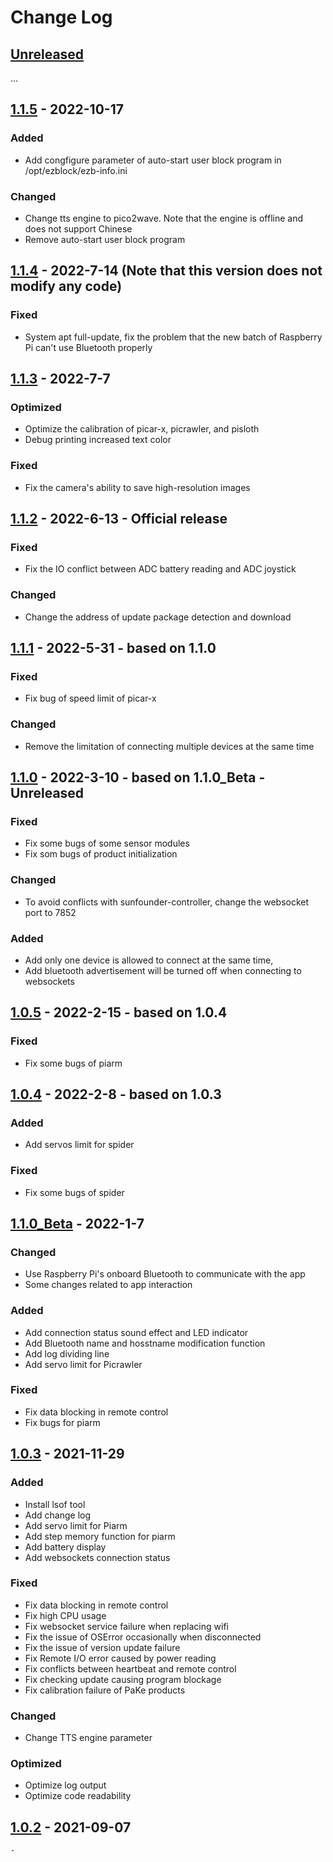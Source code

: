 # Change Log 

## [Unreleased]
...

## [1.1.5] - 2022-10-17

### Added
- Add congfigure parameter of auto-start user block program in /opt/ezblock/ezb-info.ini

### Changed
- Change tts engine to pico2wave. Note that the engine is offline and does not support Chinese
- Remove auto-start user block program
 

## [1.1.4] - 2022-7-14 (Note that this version does not modify any code)

### Fixed
- System apt full-update, fix the problem that the new batch of Raspberry Pi can't use Bluetooth properly
  

## [1.1.3] - 2022-7-7 

### Optimized
- Optimize the calibration of picar-x, picrawler, and pisloth 
- Debug printing increased text color

### Fixed
- Fix the camera's ability to save high-resolution images


## [1.1.2] - 2022-6-13 - Official release

### Fixed
- Fix the IO conflict between ADC battery reading and ADC joystick

### Changed
- Change the address of update package detection and download 


## [1.1.1] - 2022-5-31  - based on 1.1.0 

### Fixed
- Fix bug of speed limit of picar-x 

### Changed
- Remove the limitation of connecting multiple devices at the same time


## [1.1.0] - 2022-3-10 - based on 1.1.0_Beta - Unreleased

### Fixed
- Fix some bugs of some sensor modules
- Fix som bugs of product initialization

### Changed
- To avoid conflicts with sunfounder-controller, change the websocket port to 7852

### Added
- Add only one device is allowed to connect at the same time,
- Add bluetooth advertisement  will be turned off when connecting to websockets


## [1.0.5] - 2022-2-15 - based on 1.0.4

### Fixed
- Fix some bugs of piarm


## [1.0.4] - 2022-2-8 - based on 1.0.3

### Added
- Add servos limit for spider

### Fixed
- Fix some bugs of spider


## [1.1.0_Beta] - 2022-1-7

### Changed
- Use Raspberry Pi's onboard Bluetooth to communicate 
  with the app 
- Some changes related to app interaction

### Added
- Add connection status sound effect and LED indicator
- Add Bluetooth name and hosstname modification function
- Add log dividing line 
- Add servo limit for Picrawler 

### Fixed
- Fix data blocking in remote control
- Fix bugs for piarm

## [1.0.3] - 2021-11-29

### Added
- Install lsof tool 
- Add change log
- Add servo limit for Piarm 
- Add step memory function for piarm
- Add battery display 
- Add websockets connection status 

### Fixed
- Fix data blocking in remote control
- Fix high CPU usage
- Fix websocket service failure when replacing wifi
- Fix the issue of OSError occasionally when disconnected
- Fix the issue of version update failure
- Fix Remote I/O error caused by power reading
- Fix conflicts between heartbeat and remote control 
- Fix checking update causing program blockage
- Fix calibration failure of PaKe products

### Changed
- Change TTS engine parameter

### Optimized
- Optimize log output
- Optimize code readability


## [1.0.2] - 2021-09-07
    - 


[Unreleased]: https://github.com/ezblockcode/ezb-pi/tree/EzBlock3.1
[1.1.5]: https://github.com/ezblockcode/ezb-pi/tree/1.1.5
[1.1.4]: https://github.com/ezblockcode/ezb-pi/tree/1.1.4
[1.1.3]: https://github.com/ezblockcode/ezb-pi/tree/1.1.3
[1.1.2]: https://github.com/ezblockcode/ezb-pi/tree/1.1.2
[1.1.1]: https://github.com/ezblockcode/ezb-pi/tree/1.1.1
[1.1.0]: https://github.com/ezblockcode/ezb-pi/tree/1.1.0
[1.0.5]: https://github.com/ezblockcode/ezb-pi/tree/1.0.5
[1.0.4]: https://github.com/ezblockcode/ezb-pi/tree/1.0.4
[1.1.0_Beta]: https://github.com/ezblockcode/ezb-pi/tree/1.1.0_Beta
[1.0.3]: https://github.com/ezblockcode/ezb-pi/tree/1.0.3
[1.0.2]: https://github.com/ezblockcode/ezb-pi/tree/1.0.2
